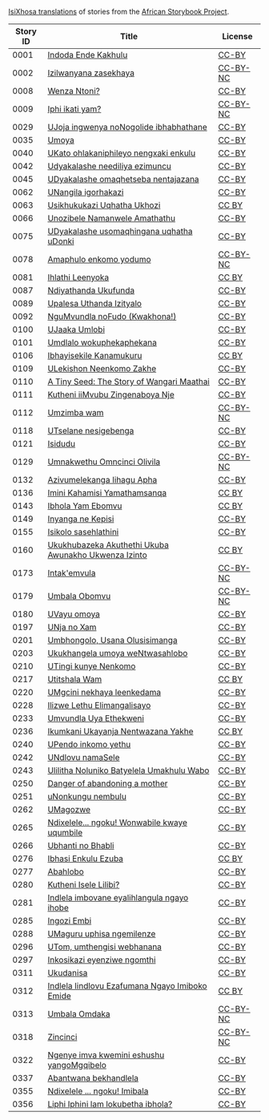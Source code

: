 [IsiXhosa translations](http://my.africanstorybook.org/language/isixhosa) of stories from the [African Storybook Project](http://my.africanstorybook.org).

Story ID | Title | License
-------- | ----- | -------
0001 | [Indoda Ende Kakhulu](http://africanstorybook.org/reader.php?id=19288&d=0&a=1) | [CC-BY](https://creativecommons.org/licenses/by/4.0/)
0002 | [Izilwanyana zasekhaya](http://africanstorybook.org/stories/izilwanyana-zasekhaya) | [CC-BY-NC](https://creativecommons.org/licenses/by-nc/3.0/)
0008 | [Wenza Ntoni?](http://africanstorybook.org/reader.php?id=15035&d=0&a=1) | [CC-BY](https://creativecommons.org/licenses/by/3.0/)
0009 | [Iphi ikati yam?](http://africanstorybook.org/stories/iphi-ikati-yam) | [CC-BY-NC](https://creativecommons.org/licenses/by-nc/3.0/)
0029 | [UJoja ingwenya noNogolide ibhabhathane](http://africanstorybook.org/stories/ujoja-ingwenya-nonogolide-ibhabhathane) | [CC-BY](https://creativecommons.org/licenses/by/3.0/)
0035 | [Umoya](http://africanstorybook.org/stories/umoya-0) | [CC-BY](https://creativecommons.org/licenses/by/4.0/)
0040 | [UKato ohlakaniphileyo nengxaki enkulu](http://africanstorybook.org/stories/ukato-ohlakaniphileyo-nengxaki-enkulu) | [CC-BY](https://creativecommons.org/licenses/by/3.0/)
0042 | [Udyakalashe neediliya ezimuncu](http://africanstorybook.org/stories/udyakalashe-neediliya-ezimuncu) | [CC-BY](https://creativecommons.org/licenses/by/3.0/)
0045 | [UDyakalashe omaqhetseba nentajazana](http://africanstorybook.org/stories/udyakalashe-omaqhetseba-nentajazana) | [CC-BY](https://creativecommons.org/licenses/by/3.0/)
0062 | [UNangila igorhakazi](http://africanstorybook.org/stories/unangila-igorhakazi) | [CC-BY](https://creativecommons.org/licenses/by/4.0/)
0063 | [Usikhukukazi Uqhatha Ukhozi](http://africanstorybook.org/reader.php?id=17526&d=0&a=1) | [CC BY](https://creativecommons.org/licenses/by/4.0/)
0066 | [Unozibele Namanwele Amathathu](http://africanstorybook.org/reader.php?id=6711&d=0&a=1) | [CC-BY](https://creativecommons.org/licenses/by/3.0/)
0075 | [UDyakalashe usomaqhingana uqhatha uDonki](http://africanstorybook.org/stories/udyakalashe-usomaqhingana-uqhatha-udonki) | [CC-BY](https://creativecommons.org/licenses/by/3.0/)
0078 | [Amaphulo enkomo yodumo](http://africanstorybook.org/stories/amaphulo-enkomo-yodumo) | [CC-BY-NC](https://creativecommons.org/licenses/by-nc/3.0/)
0081 | [Ihlathi Leenyoka](http://africanstorybook.org/reader.php?id=17524&d=0&a=1) | [CC BY](https://creativecommons.org/licenses/by/4.0/)
0087 | [Ndiyathanda Ukufunda](http://africanstorybook.org/reader.php?id=14933&d=0&a=1) | [CC-BY](https://creativecommons.org/licenses/by/3.0/)
0089 | [Upalesa Uthanda Izityalo](http://africanstorybook.org/reader.php?id=14122&d=0&a=1) | [CC-BY](https://creativecommons.org/licenses/by/4.0/)
0092 | [NguMvundla noFudo (Kwakhona!)](http://africanstorybook.org/stories/ngumvundla-nofudo-kwakhona) | [CC-BY](https://creativecommons.org/licenses/by/3.0/)
0100 | [UJaaka Umlobi](http://africanstorybook.org/stories/ujaaka-umlobi) | [CC-BY](https://creativecommons.org/licenses/by/3.0/)
0101 | [Umdlalo wokuphekaphekana](http://africanstorybook.org/stories/umdlalo-wokuphekaphekana) | [CC-BY](https://creativecommons.org/licenses/by/3.0/)
0106 | [Ibhayisekile Kanamukuru](http://africanstorybook.org/reader.php?id=14120&d=0&a=1) | [CC BY](https://creativecommons.org/licenses/by/4.0/)
0109 | [ULekishon Neenkomo Zakhe](http://africanstorybook.org/stories/ulekishon-neenkomo-zakhe) | [CC-BY](https://creativecommons.org/licenses/by/4.0/)
0110 | [A Tiny Seed: The Story of Wangari Maathai](http://africanstorybook.org/stories/tiny-seed-story-wangari-maathai-0) | [CC-BY](https://creativecommons.org/licenses/by/4.0/)
0111 | [Kutheni iiMvubu Zingenaboya Nje](http://africanstorybook.org/stories/kutheni-iimvubu-zingenaboya-nje) | [CC-BY](https://creativecommons.org/licenses/by/3.0/)
0112 | [Umzimba wam](http://africanstorybook.org/stories/umzimba-wam) | [CC-BY-NC](https://creativecommons.org/licenses/by-nc/3.0/)
0118 | [UTselane nesigebenga](http://africanstorybook.org/stories/utselane-nesigebenga) | [CC-BY](https://creativecommons.org/licenses/by/3.0/)
0121 | [Isidudu](http://africanstorybook.org/stories/isidudu) | [CC-BY](https://creativecommons.org/licenses/by/3.0/)
0129 | [Umnakwethu Omncinci Olivila](http://africanstorybook.org/stories/umnakwethu-omncinci-olivila) | [CC-BY-NC](https://creativecommons.org/licenses/by-nc/3.0/)
0132 | [Azivumelekanga Iihagu Apha](http://africanstorybook.org/stories/azivumelekanga-iihagu-apha) | [CC-BY](https://creativecommons.org/licenses/by/3.0/)
0136 | [Imini Kahamisi Yamathamsanqa](http://africanstorybook.org/reader.php?id=17525&d=0&a=1) | [CC BY](https://creativecommons.org/licenses/by/3.0/)
0143 | [Ibhola Yam Ebomvu](http://africanstorybook.org/reader.php?id=14121&d=0&a=1) | [CC BY](https://creativecommons.org/licenses/by/4.0/)
0149 | [Inyanga ne Kepisi](http://africanstorybook.org/stories/inyanga-ne-kepisi) | [CC-BY](https://creativecommons.org/licenses/by/3.0/)
0155 | [Isikolo sasehlathini](http://africanstorybook.org/stories/isikolo-sasehlathini) | [CC-BY](https://creativecommons.org/licenses/by/3.0/)
0160 | [Ukukhubazeka Akuthethi Ukuba Awunakho Ukwenza Izinto](http://africanstorybook.org/reader.php?id=17522&d=0&a=1) | [CC BY](https://creativecommons.org/licenses/by/4.0/)
0173 | [Intak&#039;emvula](http://africanstorybook.org/stories/intakemvula) | [CC-BY-NC](https://creativecommons.org/licenses/by-nc/3.0/)
0179 | [Umbala Obomvu](http://africanstorybook.org/stories/umbala-obomvu) | [CC-BY-NC](https://creativecommons.org/licenses/by-nc/3.0/)
0180 | [UVayu omoya](http://africanstorybook.org/stories/uvayu-omoya) | [CC-BY](https://creativecommons.org/licenses/by/3.0/)
0197 | [UNja no Xam](http://africanstorybook.org/stories/unja-no-xam) | [CC-BY](https://creativecommons.org/licenses/by/4.0/)
0201 | [Umbhongolo, Usana Olusisimanga](http://africanstorybook.org/reader.php?id=20818&d=0&a=1) | [CC-BY](https://creativecommons.org/licenses/by/4.0/)
0203 | [Ukukhangela umoya weNtwasahlobo](http://africanstorybook.org/stories/ukukhangela-umoya-wentwasahlobo) | [CC-BY](https://creativecommons.org/licenses/by/4.0/)
0210 | [UTingi kunye Nenkomo](http://africanstorybook.org/stories/utingi-kunye-nenkomo) | [CC-BY](https://creativecommons.org/licenses/by/3.0/)
0217 | [Utitshala Wam](http://africanstorybook.org/reader.php?id=17577&d=0&a=1) | [CC BY](https://creativecommons.org/licenses/by/3.0/)
0220 | [UMgcini nekhaya leenkedama](http://africanstorybook.org/stories/umgcini-nekhaya-leenkedama) | [CC-BY](https://creativecommons.org/licenses/by/4.0/)
0228 | [Ilizwe Lethu Elimangalisayo](http://africanstorybook.org/stories/ilizwe-lethu-elimangalisayo) | [CC-BY](https://creativecommons.org/licenses/by/3.0/)
0233 | [Umvundla Uya Ethekweni](http://africanstorybook.org/stories/umvundla-uya-ethekweni) | [CC-BY](https://creativecommons.org/licenses/by/3.0/)
0236 | [Ikumkani Ukayanja Nentwazana Yakhe](http://africanstorybook.org/reader.php?id=17574&d=0&a=1) | [CC BY](https://creativecommons.org/licenses/by/3.0/)
0240 | [UPendo inkomo yethu](http://africanstorybook.org/stories/upendo-inkomo-yethu) | [CC-BY](https://creativecommons.org/licenses/by/3.0/)
0242 | [UNdlovu namaSele](http://africanstorybook.org/stories/undlovu-namasele) | [CC-BY](https://creativecommons.org/licenses/by/3.0/)
0243 | [Ulilitha Noluniko Batyelela Umakhulu Wabo](http://africanstorybook.org/reader.php?id=17528&d=0&a=1) | [CC-BY](https://creativecommons.org/licenses/by/4.0/)
0250 | [Danger of abandoning a mother](http://africanstorybook.org/stories/danger-abandoning-mother-0) | [CC-BY](https://creativecommons.org/licenses/by/3.0/)
0251 | [uNonkungu nembulu](http://africanstorybook.org/stories/unonkungu-nembulu-0) | [CC-BY](https://creativecommons.org/licenses/by/3.0/)
0262 | [UMagozwe](http://africanstorybook.org/stories/umagozwe) | [CC-BY](https://creativecommons.org/licenses/by/4.0/)
0265 | [Ndixelele... ngoku! Wonwabile kwaye uqumbile](http://africanstorybook.org/stories/ndixelele-ngoku-wonwabile-kwaye-uqumbile) | [CC-BY](https://creativecommons.org/licenses/by/3.0/)
0266 | [Ubhanti no Bhabli](http://africanstorybook.org/stories/ubhanti-no-bhabli) | [CC-BY](https://creativecommons.org/licenses/by/3.0/)
0276 | [Ibhasi Enkulu Ezuba](http://africanstorybook.org/reader.php?id=17502&d=0&a=1) | [CC BY](https://creativecommons.org/licenses/by/4.0/)
0277 | [Abahlobo](http://africanstorybook.org/stories/abahlobo) | [CC-BY](https://creativecommons.org/licenses/by/3.0/)
0280 | [Kutheni Isele Lilibi?](http://africanstorybook.org/stories/kutheni-isele-lilibi) | [CC-BY](https://creativecommons.org/licenses/by/3.0/)
0281 | [Indlela imbovane eyalihlangula ngayo ihobe](http://africanstorybook.org/stories/indlela-imbovane-eyalihlangula-ngayo-ihobe) | [CC-BY](https://creativecommons.org/licenses/by/3.0/)
0285 | [Ingozi Embi](http://africanstorybook.org/stories/ingozi-embi) | [CC-BY](https://creativecommons.org/licenses/by/3.0/)
0288 | [UMaguru uphisa ngemilenze](http://africanstorybook.org/stories/umaguru-uphisa-ngemilenze) | [CC-BY](https://creativecommons.org/licenses/by/4.0/)
0296 | [UTom, umthengisi webhanana ](http://africanstorybook.org/stories/utom-umthengisi-webhanana) | [CC-BY](https://creativecommons.org/licenses/by/4.0/)
0297 | [Inkosikazi eyenziwe ngomthi](http://africanstorybook.org/stories/inkosikazi-eyenziwe-ngomthi) | [CC-BY](https://creativecommons.org/licenses/by/3.0/)
0311 | [Ukudanisa](http://africanstorybook.org/stories/ukudanisa) | [CC-BY](https://creativecommons.org/licenses/by/3.0/)
0312 | [Indlela Iindlovu Ezafumana Ngayo Imiboko Emide](http://africanstorybook.org/reader.php?id=17521&d=0&a=1) | [CC BY](https://creativecommons.org/licenses/by/4.0/)
0313 | [Umbala Omdaka](http://africanstorybook.org/stories/umbala-omdaka-0) | [CC-BY-NC](https://creativecommons.org/licenses/by-nc/3.0/)
0318 | [Zincinci](http://africanstorybook.org/stories/zincinci) | [CC-BY-NC](https://creativecommons.org/licenses/by-nc/3.0/)
0322 | [Ngenye imva kwemini eshushu yangoMgqibelo](http://africanstorybook.org/stories/ngenye-imva-kwemini-eshushu-yangomgqibelo) | [CC-BY](https://creativecommons.org/licenses/by/3.0/)
0337 | [Abantwana bekhandlela](http://africanstorybook.org/stories/abantwana-bekhandlela) | [CC-BY](https://creativecommons.org/licenses/by/3.0/)
0355 | [Ndixelele ... ngoku! Imibala](http://africanstorybook.org/stories/ndixelele-ngoku-imibala) | [CC-BY](https://creativecommons.org/licenses/by/3.0/)
0356 | [Liphi Iphini lam lokubetha ibhola?](http://africanstorybook.org/stories/liphi-iphini-lam-lokubetha-ibhola) | [CC-BY](https://creativecommons.org/licenses/by/3.0/)
